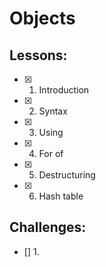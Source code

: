 # Objects
## Lessons:
  - [x] 1. Introduction
  - [x] 2. Syntax
  - [x] 3. Using
  - [x] 4. For of
  - [x] 5. Destructuring
  - [x] 6. Hash table
  
## Challenges:
  - [] 1. 
